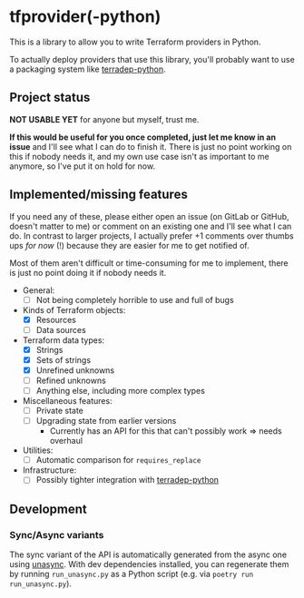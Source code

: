 # tfprovider(-python)

This is a library to allow you to write Terraform providers in Python.

To actually deploy providers that use this library, you'll probably want to use
a packaging system like
[terradep-python](https://pypi.org/project/terradep-python/).

## Project status

**NOT USABLE YET** for anyone but myself, trust me.

**If this would be useful for you once completed, just let me know in an
issue** and I'll see what I can do to finish it. There is just no point working
on this if nobody needs it, and my own use case isn't as important to me
anymore, so I've put it on hold for now.

## Implemented/missing features

If you need any of these, please either open an issue (on GitLab or GitHub,
doesn't matter to me) or comment on an existing one and I'll see what I can do.
In contrast to larger projects, I actually prefer +1 comments over thumbs ups
*for now* (!) because they are easier for me to get notified of.

Most of them aren't difficult or time-consuming for me to implement, there is
just no point doing it if nobody needs it.

- General:
  - [ ] Not being completely horrible to use and full of bugs
- Kinds of Terraform objects:
  - [x] Resources
  - [ ] Data sources
- Terraform data types:
  - [x] Strings
  - [x] Sets of strings
  - [x] Unrefined unknowns
  - [ ] Refined unknowns
  - [ ] Anything else, including more complex types
- Miscellaneous features:
  - [ ] Private state
  - [ ] Upgrading state from earlier versions
    - Currently has an API for this that can't possibly work => needs overhaul
- Utilities:
  - [ ] Automatic comparison for `requires_replace`
- Infrastructure:
  - [ ] Possibly tighter integration with
    [terradep-python](https://pypi.org/project/terradep-python/)

## Development

### Sync/Async variants

The sync variant of the API is automatically generated from the async one
using [unasync](https://pypi.org/project/unasync/). With dev dependencies
installed, you can regenerate them by running `run_unasync.py` as a Python
script (e.g. via `poetry run run_unasync.py`).
